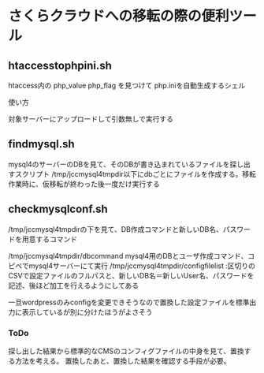 # さくらクラウドへの移転の際の便利ツール

## htaccesstophpini.sh

htaccess内の
php_value
php_flag
を見つけて
php.iniを自動生成するシェル

使い方

対象サーバーにアップロードして引数無しで実行する

## findmysql.sh

mysql4のサーバーのDBを見て、そのDBが書き込まれているファイルを探し出すスクリプト
/tmp/jccmysql4tmpdir以下にdbごとにファイルを作成する。移転作業時に、仮移転が終わった後一度だけ実行する

## checkmysqlconf.sh

/tmp/jccmysql4tmpdirの下を見て、DB作成コマンドと新しいDB名、パスワードを用意するコマンド

/tmp/jccmysql4tmpdir/dbcommand 
mysql4用のDBとユーザ作成コマンド、コピペでmysql4サーバーにて実行
/tmp/jccmysql4tmpdir/configfilelist
:区切りのCSVで設定ファイルのフルパスと、新しいDB名＝新しいUser名、パスワードを記述、後ほど加工を行えるようにしてある

一旦wordpressのみconfigを変更できそうなので置換した設定ファイルを標準出力に表示しているが別に分けたほうがよさそう

### ToDo

探し出した結果から標準的なCMSのコンフィグファイルの中身を見て、置換する方法を考える。
置換したあと、置換した結果を確認する手段が必要。

